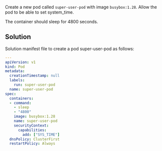 Create a new pod called ```super-user-pod``` with image ```busybox:1.28```. Allow the pod to be able to set system_time.

The container should sleep for 4800 seconds.

## Solution
Solution manifest file to create a pod super-user-pod as follows:
```yaml
---
apiVersion: v1
kind: Pod
metadata:
  creationTimestamp: null
  labels:
    run: super-user-pod
  name: super-user-pod
spec:
  containers:
  - command:
    - sleep
    - "4800"
    image: busybox:1.28
    name: super-user-pod
    securityContext:
      capabilities:
        add: ["SYS_TIME"]
  dnsPolicy: ClusterFirst
  restartPolicy: Always
```